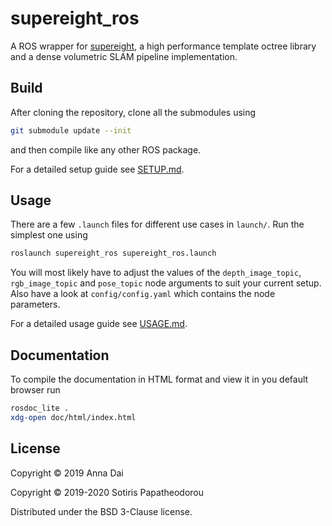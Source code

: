 # supereight_ros

A ROS wrapper for [supereight](https://github.com/emanuelev/supereight), a high
performance template octree library and a dense volumetric SLAM pipeline
implementation.



## Build

After cloning the repository, clone all the submodules using

``` bash
git submodule update --init
```

and then compile like any other ROS package.

For a detailed setup guide see [SETUP.md](SETUP.md).



## Usage

There are a few `.launch` files for different use cases in `launch/`. Run the
simplest one using

``` bash
roslaunch supereight_ros supereight_ros.launch
```

You will most likely have to adjust the values of the `depth_image_topic`,
`rgb_image_topic` and `pose_topic` node arguments to suit your current setup.
Also have a look at `config/config.yaml` which contains the node parameters.

For a detailed usage guide see [USAGE.md](USAGE.md).



## Documentation

To compile the documentation in HTML format and view it in you default browser
run

``` bash
rosdoc_lite .
xdg-open doc/html/index.html
```



## License

Copyright © 2019 Anna Dai

Copyright © 2019-2020 Sotiris Papatheodorou

Distributed under the BSD 3-Clause license.


